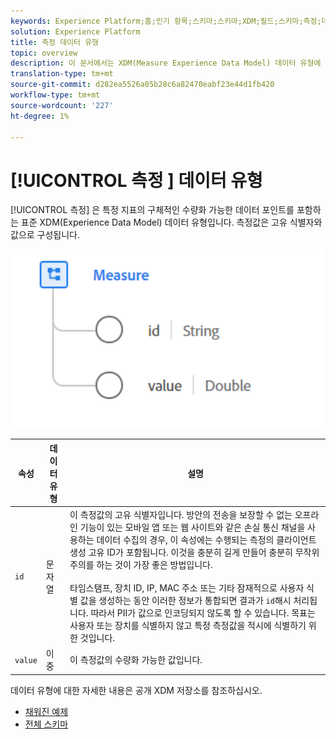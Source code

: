 ```yaml
---
keywords: Experience Platform;홈;인기 항목;스키마;스키마;XDM;필드;스키마;측정;데이터 유형;데이터 유형;데이터 유형;a;
solution: Experience Platform
title: 측정 데이터 유형
topic: overview
description: 이 문서에서는 XDM(Measure Experience Data Model) 데이터 유형에 대한 개요를 제공합니다.
translation-type: tm+mt
source-git-commit: d282ea5526a05b28c6a82470eabf23e44d1fb420
workflow-type: tm+mt
source-wordcount: '227'
ht-degree: 1%

---
```



# [!UICONTROL 측정 ] 데이터 유형

[!UICONTROL 측정] 은 특정 지표의 구체적인 수량화 가능한 데이터 포인트를 포함하는 표준 XDM(Experience Data Model) 데이터 유형입니다. 측정값은 고유 식별자와 값으로 구성됩니다.

<img src="../images/data-types/measure.PNG" width="500" /><br />

| 속성 | 데이터 유형 | 설명 |
| --- | --- | --- |
| `id` | 문자열 | 이 측정값의 고유 식별자입니다. 방안의 전송을 보장할 수 없는 오프라인 기능이 있는 모바일 앱 또는 웹 사이트와 같은 손실 통신 채널을 사용하는 데이터 수집의 경우, 이 속성에는 수행되는 측정의 클라이언트 생성 고유 ID가 포함됩니다. 이것을 충분히 길게 만들어 충분히 무작위 주의를 하는 것이 가장 좋은 방법입니다. <br><br> 타임스탬프, 장치 ID, IP, MAC 주소 또는 기타 잠재적으로 사용자 식별 값을 생성하는 동안 이러한 정보가 통합되면 결과가  `id`해시 처리됩니다. 따라서 PII가 값으로 인코딩되지 않도록 할 수 있습니다. 목표는 사용자 또는 장치를 식별하지 않고 특정 측정값을 적시에 식별하기 위한 것입니다. |
| `value` | 이중 | 이 측정값의 수량화 가능한 값입니다. |

데이터 유형에 대한 자세한 내용은 공개 XDM 저장소를 참조하십시오.

* [채워진 예제](https://github.com/adobe/xdm/blob/master/components/datatypes/data/measure.example.1.json)
* [전체 스키마](https://github.com/adobe/xdm/blob/master/components/datatypes/data/measure.schema.json)